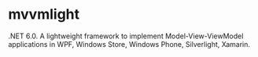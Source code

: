 # mvvmlight
.NET 6.0. A lightweight framework to implement Model-View-ViewModel applications in WPF, Windows Store, Windows Phone, Silverlight, Xamarin.
